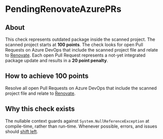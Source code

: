# PendingRenovateAzurePRs

## About
This check represents outdated package inside the scanned project.
The scanned project starts at **100 points**.
The check looks for open Pull Requests on Azure DevOps that include the scanned project file and relate to [Renovate](https://github.com/renovatebot/renovate).
Each open Pull Request represents a not-yet integrated package update and results in a **20 point penalty**.

## How to achieve 100 points
Resolve all open Pull Requests on Azure DevOps that include the scanned project file and relate to [Renovate](https://github.com/renovatebot/renovate).

## Why this check exists
The nullable context guards against `System.NullReferenceException` at compile-time, rather than run-time.
Whenever possible, errors, and issues should [shift left](https://en.wikipedia.org/wiki/Shift-left_testing).